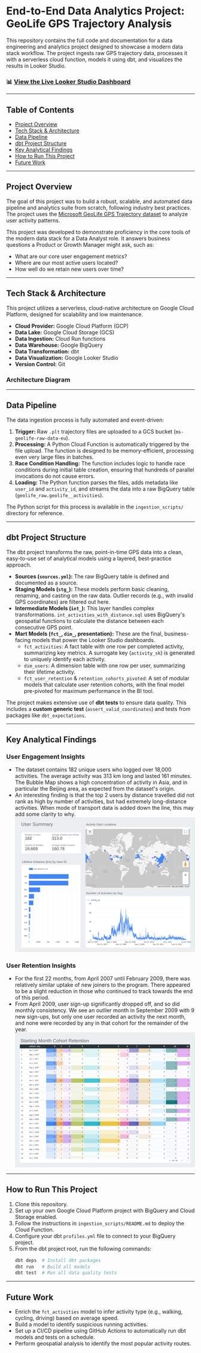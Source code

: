 # End-to-End Data Analytics Project: GeoLife GPS Trajectory Analysis

This repository contains the full code and documentation for a data engineering and analytics project designed to showcase a modern data stack workflow. The project ingests raw GPS trajectory data, processes it with a serverless cloud function, models it using dbt, and visualizes the results in Looker Studio.

### 📊 [View the Live Looker Studio Dashboard](https://lookerstudio.google.com/reporting/4e8c2298-48e3-4f69-9f5b-e1176bf505bc/page/y3PTF)

---

## Table of Contents
- [Project Overview](#project-overview)
- [Tech Stack & Architecture](#tech-stack--architecture)
- [Data Pipeline](#data-pipeline)
- [dbt Project Structure](#dbt-project-structure)
- [Key Analytical Findings](#key-analytical-findings)
- [How to Run This Project](#how-to-run-this-project)
- [Future Work](#future-work)

---

## Project Overview

The goal of this project was to build a robust, scalable, and automated data pipeline and analytics suite from scratch, following industry best practices. The project uses the [Microsoft GeoLife GPS Trajectory dataset](https://www.microsoft.com/en-us/research/publication/geolife-gps-trajectory-dataset-user-guide/) to analyze user activity patterns.

This project was developed to demonstrate proficiency in the core tools of the modern data stack for a Data Analyst role. It answers business questions a Product or Growth Manager might ask, such as:
- What are our core user engagement metrics?
- Where are our most active users located?
- How well do we retain new users over time?

---

## Tech Stack & Architecture

This project utilizes a serverless, cloud-native architecture on Google Cloud Platform, designed for scalability and low maintenance.

* **Cloud Provider:** Google Cloud Platform (GCP)
* **Data Lake:** Google Cloud Storage (GCS)
* **Data Ingestion:** Cloud Run functions
* **Data Warehouse:** Google BigQuery
* **Data Transformation:** dbt
* **Data Visualization:** Google Looker Studio
* **Version Control:** Git

### Architecture Diagram


---

## Data Pipeline

The data ingestion process is fully automated and event-driven:

1.  **Trigger:** Raw `.plt` trajectory files are uploaded to a GCS bucket (`ms-geolife-raw-data-eu`).
2.  **Processing:** A Python Cloud Function is automatically triggered by the file upload. The function is designed to be memory-efficient, processing even very large files in batches.
3.  **Race Condition Handling:** The function includes logic to handle race conditions during initial table creation, ensuring that hundreds of parallel invocations do not cause errors.
4.  **Loading:** The Python function parses the files, adds metadata like `user_id` and `activity_id`, and streams the data into a raw BigQuery table (`geolife_raw.geolife__activities`).

The Python script for this process is available in the `ingestion_scripts/` directory for reference.

---

## dbt Project Structure

The dbt project transforms the raw, point-in-time GPS data into a clean, easy-to-use set of analytical models using a layered, best-practice approach.

* **Sources (`sources.yml`):** The raw BigQuery table is defined and documented as a source.
* **Staging Models (`stg_`):** These models perform basic cleaning, renaming, and casting on the raw data. Outlier records (e.g., with invalid GPS coordinates) are filtered out here.
* **Intermediate Models (`int_`):** This layer handles complex transformations. `int_activities_with_distance.sql` uses BigQuery's geospatial functions to calculate the distance between each consecutive GPS point.
* **Mart Models (`fct_`, `dim_`, presentation):** These are the final, business-facing models that power the Looker Studio dashboards.
    * `fct_activities`: A fact table with one row per completed activity, summarizing key metrics. A surrogate key (`activity_sk`) is generated to uniquely identify each activity.
    * `dim_users`: A dimension table with one row per user, summarizing their lifetime activity.
    * `fct_user_retention` & `retention_cohorts_pivoted`: A set of modular models that calculate user retention cohorts, with the final model pre-pivoted for maximum performance in the BI tool.

The project makes extensive use of **dbt tests** to ensure data quality. This includes a **custom generic test** (`assert_valid_coordinates`) and tests from packages like `dbt_expectations`.

---

## Key Analytical Findings

### User Engagement Insights
* The dataset contains 182 unique users who logged over 18,000 activities. The average activity was 313 km long and lasted 161 minutes. The Bubble Map shows a high concentration of activity in Asia, and in particular the Beijing area, as expected from the dataset's origin.
* An interesting finding is that the top 2 users by distance travelled did not rank as high by number of activities, but had extremely long-distance activities. When mode of transport data is added down the line, this may add some clarity to why.
![alt text](screenshots/dashboard_user_summary.png)

### User Retention Insights
* For the first 22 months, from April 2007 until February 2009, there was relatively similar uptake of new joiners to the program. There appeared to be a slight reduction in those who continued to track towards the end of this period.
* From April 2009, user sign-up significantly dropped off, and so did monthly consistency. We see an outlier month in September 2009 with 9 new sign-ups, but only one user recorded an activity the next month, and none were recorded by any in that cohort for the remainder of the year.
![alt text](screenshots/dashboard_retention.png)
---

## How to Run This Project

1.  Clone this repository.
2.  Set up your own Google Cloud Platform project with BigQuery and Cloud Storage enabled.
3.  Follow the instructions in `ingestion_scripts/README.md` to deploy the Cloud Function.
4.  Configure your dbt `profiles.yml` file to connect to your BigQuery project.
5.  From the dbt project root, run the following commands:
    ```bash
    dbt deps  # Install dbt packages
    dbt run   # Build all models
    dbt test  # Run all data quality tests
    ```
---

## Future Work
* Enrich the `fct_activities` model to infer activity type (e.g., walking, cycling, driving) based on average speed.
* Build a model to identify suspicious running activities.
* Set up a CI/CD pipeline using GitHub Actions to automatically run dbt models and tests on a schedule.
* Perform geospatial analysis to identify the most popular activity routes.